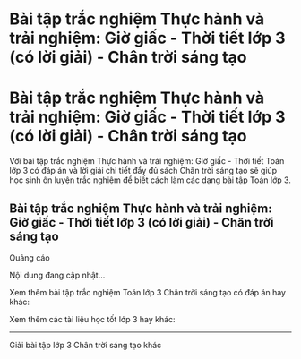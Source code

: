 # Bài tập trắc nghiệm Thực hành và trải nghiệm: Giờ giấc - Thời tiết lớp 3 (có lời giải) - Chân trời sáng tạo

#  Bài tập trắc nghiệm Thực hành và trải nghiệm: Giờ giấc - Thời tiết lớp 3 (có lời giải) - Chân trời sáng tạo

Với bài tập trắc nghiệm Thực hành và trải nghiệm: Giờ giấc - Thời tiết Toán lớp 3 có đáp án và lời giải chi tiết đầy đủ sách Chân trời sáng tạo sẽ giúp học sinh ôn luyện trắc nghiệm để biết cách làm các dạng bài tập Toán lớp 3.

##  Bài tập trắc nghiệm Thực hành và trải nghiệm: Giờ giấc - Thời tiết lớp 3 (có lời giải) - Chân trời sáng tạo

Quảng cáo

Nội dung đang cập nhật...

Xem thêm bài tập trắc nghiệm Toán lớp 3 Chân trời sáng tạo có đáp án hay khác:

Xem thêm các tài liệu học tốt lớp 3 hay khác:

* * *

Giải bài tập lớp 3 Chân trời sáng tạo khác
